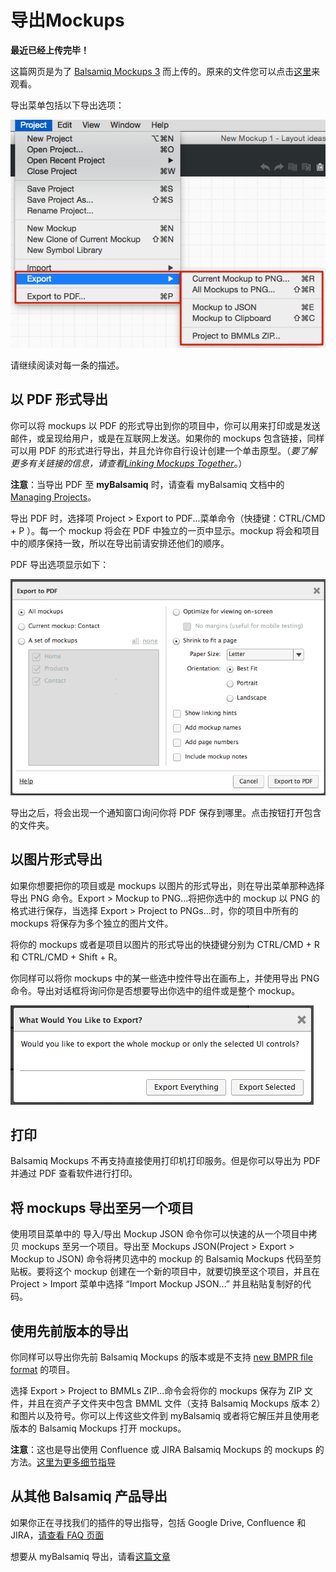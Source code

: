 # 导出Mockups

**最近已经上传完毕！** 
   
这篇网页是为了 [Balsamiq Mockups 3](https://balsamiq.com/products/mockups/) 而上传的。原来的文件您可以点击[这里](http://media.balsamiq.com/files/Balsamiq_Mockups_v1-v2_Docs.pdf)来观看。

导出菜单包括以下导出选项：

![image](images/export-menu.png)

请继续阅读对每一条的描述。

## 以 PDF 形式导出

你可以将 mockups 以 PDF 的形式导出到你的项目中，你可以用来打印或是发送邮件，或呈现给用户，或是在互联网上发送。如果你的 mockups 包含链接，同样可以用 PDF 的形式进行导出，并且允许你自行设计创建一个单击原型。（*要了解更多有关链接的信息，请查看*[*Linking Mockups Together*](http://support.balsamiq.com/customer/portal/articles/111742)。）

**注意**：当导出 PDF 至 **myBalsamiq** 时，请查看 myBalsamiq 文档中的 [Managing Projects](http://support.balsamiq.com/customer/portal/articles/112399#managingproject)。

导出 PDF 时，选择项 Project > Export to PDF...菜单命令（快捷键：CTRL/CMD + P ）。每一个 mockup 将会在 PDF 中独立的一页中显示。mockup 将会和项目中的顺序保持一致，所以在导出前请安排还他们的顺序。

PDF 导出选项显示如下：

![image](images/export-options.png)

导出之后，将会出现一个通知窗口询问你将 PDF 保存到哪里。点击按钮打开包含的文件夹。

## 以图片形式导出

如果你想要把你的项目或是 mockups 以图片的形式导出，则在导出菜单那种选择导出 PNG 命令。Export > Mockup to PNG...将把你选中的 mockup 以 PNG 的格式进行保存，当选择 Export > Project to PNGs...时，你的项目中所有的 mockups 将保存为多个独立的图片文件。

将你的 mockups 或者是项目以图片的形式导出的快捷键分别为 CTRL/CMD + R 和 CTRL/CMD + Shift + R。

你同样可以将你 mockups 中的某一些选中控件导出在画布上，并使用导出 PNG 命令。导出对话框将询问你是否想要导出你选中的组件或是整个 mockup。

![image](images/export-selected.png)

## 打印

Balsamiq Mockups 不再支持直接使用打印机打印服务。但是你可以导出为 PDF 并通过 PDF 查看软件进行打印。

## 将 mockups 导出至另一个项目

使用项目菜单中的 导入/导出 Mockup JSON 命令你可以快速的从一个项目中拷贝 mockups 至另一个项目。导出至 Mockups JSON(Project > Export > Mockup to JSON) 命令将拷贝选中的 mockup 的 Balsamiq Mockups 代码至剪贴板。要将这个 mockup 创建在一个新的项目中，就要切换至这个项目，并且在 Project > Import 菜单中选择 “Import Mockup JSON…” 并且粘贴复制好的代码。

## 使用先前版本的导出

你同样可以导出你先前 Balsamiq Mockups 的版本或是不支持 [new BMPR file format](http://support.balsamiq.com/customer/portal/articles/1844131#projects) 的项目。

选择 Export > Project to BMMLs ZIP...命令会将你的 mockups 保存为 ZIP 文件，并且在资产子文件夹中包含 BMML 文件（支持 Balsamiq Mockups 版本 2）和图片以及符号。你可以上传这些文件到 myBalsamiq 或者将它解压并且使用老版本的 Balsamiq Mockups 打开 mockups。

**注意**：这也是导出使用 Confluence 或 JIRA  Balsamiq Mockups 的 mockups 的方法。[这里为更多细节指导](http://support.balsamiq.com/customer/portal/articles/721932)

## 从其他 Balsamiq 产品导出

如果你正在寻找我们的插件的导出指导，包括 Google Drive, Confluence 和 JIRA，[请查看 FAQ 页面](http://support.balsamiq.com/customer/portal/articles/721932)

想要从 myBalsamiq 导出，请看[这篇文章](http://support.balsamiq.com/customer/portal/articles/235574)
